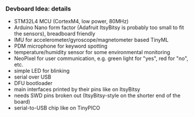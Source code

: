 ﻿### Devboard Idea: details

* STM32L4 MCU (CortexM4, low power, 80MHz)
* Arduino Nano form factor (Adafruit ItsyBitsy is probably too small to fit the sensors), breadboard friendly
* IMU for accelerometer/gyroscope/magnetometer based TinyML 
* PDM microphone for keyword spotting
* temperature/humidity sensor for some environmental monitoring
* NeoPixel for user communication, e.g. green light for "yes", red for "no", etc.
* simple LED for blinking
* serial over USB
* DFU bootloader
* main interfaces printed by their pins like on ItsyBitsy
* needs SWD pins broken out (ItsyBitsy-style on the shorter end of the board)
* serial-to-USB chip like on TinyPICO 



